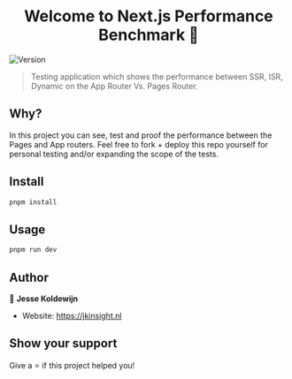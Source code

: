 <h1 align="center">Welcome to Next.js Performance Benchmark 👋</h1>
<p>
  <img alt="Version" src="https://img.shields.io/badge/version-0.0.1-blue.svg?cacheSeconds=2592000" />
</p>

> Testing application which shows the performance between SSR, ISR, Dynamic on the App Router Vs. Pages Router.

## Why?

In this project you can see, test and proof the performance between the Pages and App routers. Feel free to fork + deploy this repo yourself for personal testing and/or expanding the scope of the tests.

## Install

```sh
pnpm install
```

## Usage

```sh
pnpm run dev
```

## Author

👤 **Jesse Koldewijn**

- Website: https://jkinsight.nl

## Show your support

Give a ⭐️ if this project helped you!

